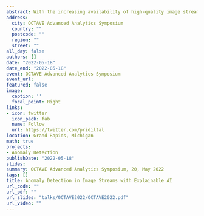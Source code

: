 ```yaml
---
abstract: With the increasing availability of high-quality image streams in various applications, anomaly detection of image streams is a field of study that is growing in popularity. This study proposed a novel framework for the early detection of anomalous behaviours present in image streams. The class imbalance problem, the interdependency between the images with regard to time, the lack of available labeled images, a data-driven anomalous threshold, and the trade-off of accuracy while increasing interpretability in the black-box optimization methods are some of the key aspects concerned during the model building process. By extracting meaningful features from image streams, the proposed approach quantifies the anomalous behaviour that may have occurred over some time. Such frameworks are vital in many application domains. In particular, calamities such as forest disturbances, the illegal extraction of sand from river channels, and land cover changes due to droughts and bushfires can be detected and mitigated, and other situations such as agricultural monitoring, including vegetation health and urban development assessments, can be provided with detection, possible prevention, and other assistance required through the proposed system. In this work, we define an anomaly as an observation that is very unlikely given the forecast distribution. The experimental design consists of three main modules: anomaly detection with machine learning, anomaly detection with deep learning, and explainable AI. Both the conventional machine learning and deep learning approaches for anomaly detection consist of three main components: computer vision, univariate time series forecasting, and an unsupervised anomaly detection component. In the conventional machine learning approach, Gabor Wavelet feature extraction, edge detected feature extraction, first- order features, and Gray-level Co-Occurrence Matrix feature extraction methods and Principal Component Analysis for dimensionality reduction is used for computer vision, and the Autoregressive Integrated Moving Average model is used for univariate time series forecasting, while the deep learning module uses Conventional Neural Network and Long Short Term Memory models for computer vision and time series forecasting, respectively. Both modules use box plot analysis and extreme value theory-based anomaly threshold calculation methods for the unsupervised anomaly detection component. The extreme value theory-based approach is proposed to calculate a data-driven anomalous threshold with valid probabilistic interpretations and thereby mitigate unrealistic assumptions made on the original distribution of the data. The forecast residuals are used for the anomalous threshold calculation process. Then, the forecast errors are compared against the extreme value theory-based data-driven anomalous threshold to determine the anomalies present in the image stream. Even though the pre-trained Convolutions Neural Networks based feature extractors play a major role in directing the overall anomaly detection module towards its success or failure, it is very much a black-box operation, and therefore an explainable AI module is used to explain the deep learning-based anomaly detection models. In this module using SHapley Additive exPlanations (SHAP) and Local Interpretable Model-Agnostic Explanations (LIME) methods, high importance is given to explaining the feature extraction and their contribution to the final outcome of the anomaly detection module by evaluating the validity of the importance given to the extracted features by the anomaly detection models. The proposed framework is based on two main assumptions: anomalies show a significant deviation from the typical behaviour of a given system and a representative dataset of the system???s typical behaviour is available to define a model for the typical behavior of the image streams generated by a given system. With different data challenges, the performance of the designed frameworks is assessed using real data related to satellite images of an area affected by deforestation. One motivation for this application is that deforestation is a serious environmental issue in Sri Lanka, and an intelligent system that can detect any anomalous activity in forest cover would be beneficial. The performance evaluation suggested that employing a conventional machine learning approach to anomaly detection in image streams is more beneficial when the dataset available is smaller in size while utilizing a deep learning approach to anomaly detection in image streams is beneficial when a larger dataset is available. The extreme value theory-based anomalous threshold calculation method outperforms the conventional exploratory data analysis-based anomalous threshold calculation. The explainable AI module consists of a post-hoc, model agnostic, and local explanation that increases the trustworthiness of predictions given by the deep learning-based module. It further assists in optimizing its hyperparameters by giving insights into the internal workings of the black- box model. The proposed framework also inspires effective data visualization tools and thereby allows decision-makers to explore and easily understand detected anomalies using a combination of graphical and numerical methods..
address:
  city: OCTAVE Advanced Analytics Symposium
  country: ""
  postcode: ""
  region: ""
  street: ""
all_day: false
authors: []
date: "2022-05-18"
date_end: "2022-05-18"
event: OCTAVE Advanced Analytics Symposium
event_url: 
featured: false
image:
  caption: ''
  focal_point: Right
links:
- icon: twitter
  icon_pack: fab
  name: Follow
  url: https://twitter.com/pridiltal
location: Grand Rapids, Michigan
math: true
projects:
- Anomaly Detection
publishDate: "2022-05-18"
slides: 
summary: OCTAVE Advanced Analytics Symposium, 20, May 2022
tags: []
title: Anomaly Detection in Image Streams with Explainable AI
url_code: ""
url_pdf: ""
url_slides: "talks/OCTAVE2022/OCTAVE2022.pdf" 
url_video: ""
---
```



